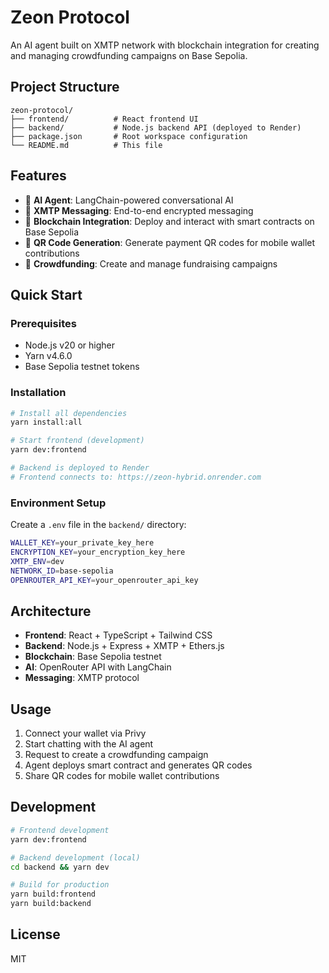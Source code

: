 # Zeon Protocol

An AI agent built on XMTP network with blockchain integration for creating and managing crowdfunding campaigns on Base Sepolia.

## Project Structure

```
zeon-protocol/
├── frontend/          # React frontend UI
├── backend/           # Node.js backend API (deployed to Render)
├── package.json       # Root workspace configuration
└── README.md          # This file
```

## Features

- 🤖 **AI Agent**: LangChain-powered conversational AI
- 💬 **XMTP Messaging**: End-to-end encrypted messaging
- 🔗 **Blockchain Integration**: Deploy and interact with smart contracts on Base Sepolia
- 📱 **QR Code Generation**: Generate payment QR codes for mobile wallet contributions
- 🎯 **Crowdfunding**: Create and manage fundraising campaigns

## Quick Start

### Prerequisites

- Node.js v20 or higher
- Yarn v4.6.0
- Base Sepolia testnet tokens

### Installation

```bash
# Install all dependencies
yarn install:all

# Start frontend (development)
yarn dev:frontend

# Backend is deployed to Render
# Frontend connects to: https://zeon-hybrid.onrender.com
```

### Environment Setup

Create a `.env` file in the `backend/` directory:

```bash
WALLET_KEY=your_private_key_here
ENCRYPTION_KEY=your_encryption_key_here
XMTP_ENV=dev
NETWORK_ID=base-sepolia
OPENROUTER_API_KEY=your_openrouter_api_key
```

## Architecture

- **Frontend**: React + TypeScript + Tailwind CSS
- **Backend**: Node.js + Express + XMTP + Ethers.js
- **Blockchain**: Base Sepolia testnet
- **AI**: OpenRouter API with LangChain
- **Messaging**: XMTP protocol

## Usage

1. Connect your wallet via Privy
2. Start chatting with the AI agent
3. Request to create a crowdfunding campaign
4. Agent deploys smart contract and generates QR codes
5. Share QR codes for mobile wallet contributions

## Development

```bash
# Frontend development
yarn dev:frontend

# Backend development (local)
cd backend && yarn dev

# Build for production
yarn build:frontend
yarn build:backend
```

## License

MIT
